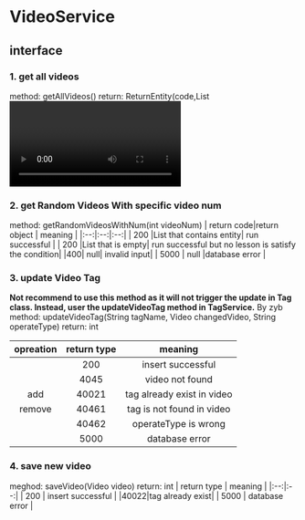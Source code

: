 # VideoService
## interface
### 1. get all videos
method: getAllVideos()
return: ReturnEntity(code,List<Video>)
| return code|return object | meaning |
|:--:|:--:|:--:|
| 200 |List that contains entity| run successful |
| 200 |List that is empty| run successful but no lesson is satisfy the condition|
| 4045|null| video not found|
| 5000 | null |database error |

### 2. get Random Videos With specific video num
method: getRandomVideosWithNum(int videoNum)
| return code|return object | meaning |
|:--:|:--:|:--:|
| 200 |List that contains entity| run successful |
| 200 |List that is empty| run successful but no lesson is satisfy the condition|
|400| null| invalid input|
| 5000 | null |database error |

### 3. update Video Tag
__Not recommend to use this method as it will not trigger the update in Tag class. Instead, user the updateVideoTag method in TagService.__ By zyb
method: updateVideoTag(String tagName, Video changedVideo, String operateType)
return: int

|opreation| return type | meaning |
|:--:|:--:|:--:|
|| 200 | insert successful |
||4045|video not found|
|add |40021| tag already exist in video|
|remove|40461| tag is not found in video|
||40462|operateType is wrong|
|| 5000 | database error |

### 4. save new video
meghod: saveVideo(Video video)
return: int
| return type | meaning |
|:--:|:--:|
| 200 | insert successful |
|40022|tag already exist|
| 5000 | database error |